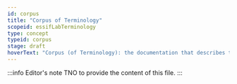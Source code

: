 ```yaml
---
id: corpus
title: "Corpus of Terminology"
scopeid: essifLabTerminology
type: concept
typeid: corpus
stage: draft
hoverText: "Corpus (of Terminology): the documentation that describes the knowledge around a set of terms and concepts."
---
```


:::info Editor's note
TNO to provide the content of this file.
:::
